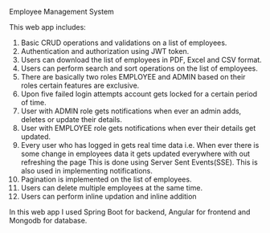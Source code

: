 Employee Management System
 
This web app includes: 
1. Basic CRUD operations and validations on a list of employees.
2. Authentication and authorization using JWT token.
3. Users can download the list of employees in PDF, Excel and CSV format.
4. Users can perform search and sort operations on the list of employees.
5. There are basically two roles EMPLOYEE and ADMIN based on their roles certain features are exclusive.
6. Upon five failed login attempts account gets locked for a certain period of time.
7. User with ADMIN role gets notifications when ever an admin adds, deletes or update their details.
8. User with EMPLOYEE role gets notifications when ever their details get updated.
9. Every user who has logged in gets real time data i.e. When ever there is some change in employees data it gets updated everywhere with out refreshing the page 
   This is done using Server Sent Events(SSE). This is also used in implementing notifications. 
10. Pagination is implemented on the list of employees. 
11. Users can delete multiple employees at the same time. 
12. Users can perform inline updation and inline addition 
 
In this web app I used Spring Boot for backend, Angular for frontend and Mongodb for database.
